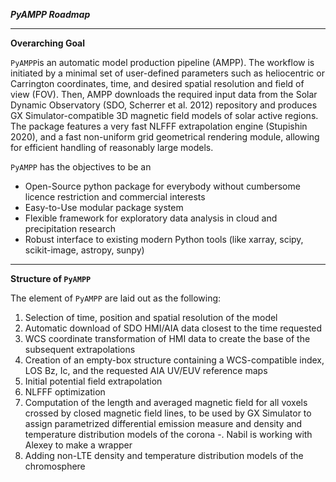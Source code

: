 ***PyAMPP Roadmap***

--------------
**Overarching Goal**

`PyAMPP`is an automatic model production pipeline (AMPP). The workflow is initiated by a minimal set of user-defined parameters such as heliocentric or Carrington coordinates, time, and desired spatial resolution and field of view (FOV). Then, AMPP downloads the required input data from the Solar Dynamic Observatory (SDO, Scherrer et al. 2012) repository and produces GX Simulator-compatible 3D magnetic field models of solar active regions. The package features a very fast NLFFF extrapolation engine (Stupishin 2020), and a fast non-uniform grid geometrical rendering module, allowing for efficient handling of reasonably large models.

`PyAMPP` has the objectives to be an

* Open-Source python package for everybody without cumbersome licence restriction and commercial interests
* Easy-to-Use modular package system
* Flexible framework for exploratory data analysis in cloud and precipitation research
* Robust interface to existing modern Python tools (like xarray, scipy, scikit-image, astropy, sunpy)
--------------
**Structure of `PyAMPP`**

The element of `PyAMPP` are laid out as the following: 

1. Selection of time, position and spatial resolution of the model
2. Automatic download of SDO HMI/AIA data closest to the time requested
3. WCS coordinate transformation of HMI data to create the base of the subsequent extrapolations
4. Creation of an empty-box structure containing a WCS-compatible index, LOS Bz, Ic, and the requested AIA UV/EUV reference maps
5. Initial potential field extrapolation
6. NLFFF optimization
7. Computation of the length and averaged magnetic field for all voxels crossed by closed magnetic field lines, to be used by GX Simulator to assign parametrized differential emission measure and density and temperature distribution models of the corona
   -. Nabil is working with Alexey to make a wrapper
8. Adding non-LTE density and temperature distribution models of the chromosphere